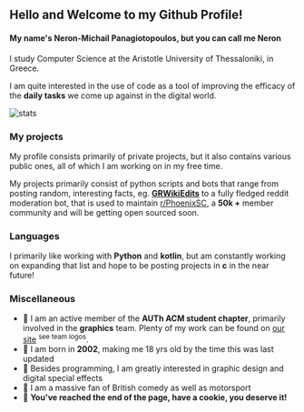 ## Hello and Welcome to my Github Profile!
#### My name's Neron-Michail Panagiotopoulos, but you can call me Neron

I study Computer Science at the Aristotle University of Thessaloniki, in Greece.

I am quite interested in the use of code as a tool of improving the efficacy of the **daily tasks** we come up against in the digital world.

![stats](https://github-readme-stats.vercel.app/api?username=Neron-png&count_private=true&show_icons=true&include_all_commits=true&theme=tokyonight)

### My projects

My profile consists primarily of private projects, but it also contains various public ones, all of which I am working on in my free time.

My projects primarily consist of python scripts and bots that range from posting random, interesting facts, eg. [**GRWikiEdits**](https://github.com/Neron-png/GRWikiEdits) to a fully fledged reddit moderation bot, that is used to maintain [r/PhoenixSC](https://www.reddit.com/r/phoenixsc), a **50k +** member community and will be getting open sourced soon.

### Languages

I primarily like working with **Python** and **kotlin**, but am constantly working on expanding that list and hope to be posting projects in **c** in the near future!

### Miscellaneous

- 🔴 I am an active member of the **AUTh ACM student chapter**, primarily involved in the **graphics** team. 
Plenty of my work can be found on [our site](https://auth.acm.org/) <sup>see team logos</sup>.
- 🔴 I am born in **2002**, making me 18 yrs old by the time this was last updated
- 🔴 Besides programming, I am greatly interested in graphic design and digital special effects
- 🔴 I am a massive fan of British comedy as well as motorsport
- 🍪 **You've reached the end of the page, have a cookie, you deserve it!**


